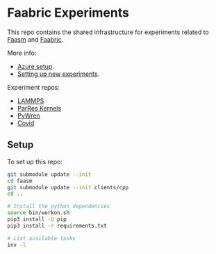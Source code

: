 # Faabric Experiments

This repo contains the shared infrastructure for experiments related to
[Faasm](http://github.com/faasm/faasm) and
[Faabric](https://github.com/faasm/faabric).

More info:

- [Azure setup](docs/azure.md).
- [Setting up new experiments](docs/new_experiments.md).

Experiment repos:

- [LAMMPS](https://github.com/faasm/experiment-lammps)
- [ParRes Kernels](https://github.com/faasm/experiment-kernels)
- [PyWren](https://github.com/faasm/experiment-pywren)
- [Covid](https://github.com/faasm/experiment-covid)

## Setup

To set up this repo:

```bash
git submodule update --init
cd faasm
git submodule update --init clients/cpp
cd ..

# Install the python dependencies
source bin/workon.sh
pip3 install -U pip
pip3 install -r requirements.txt

# List available tasks
inv -l
```
